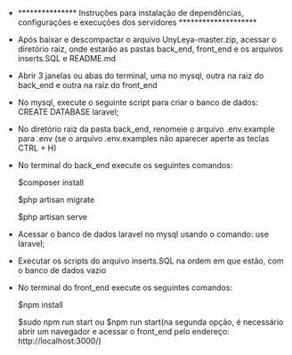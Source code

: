 * *************** Instruções para instalação de dependências, configurações e execuções dos servidores ********************
 

* Após baixar e descompactar o arquivo UnyLeya-master.zip, acessar o diretório raiz, onde estarão as pastas back_end, front_end e os arquivos inserts.SQL e README.md 

* Abrir 3 janelas ou abas do terminal, uma no mysql, outra na raiz do back_end e outra na raiz do front_end

* No mysql, execute o seguinte script para criar o banco de dados: CREATE DATABASE laravel;

* No diretório raiz da pasta back_end, renomeie o arquivo .env.example para .env (se o arquivo .env.examples não aparecer aperte as teclas CTRL + H)

* No terminal do back_end execute os seguintes comandos: 
	
	$composer install

	$php artisan migrate 

	$php artisan serve 

* Acessar o banco de dados laravel no mysql usando o comando: use laravel; 

* Executar os scripts do arquivo inserts.SQL na ordem em que estão, com o banco de dados vazio


* No terminal do front_end execute os seguintes comandos: 
	
	$npm install

	$sudo npm run start ou $npm run start(na segunda opção, é necessário abrir um navegador e acessar o front_end pelo endereço: http://localhost:3000/)


